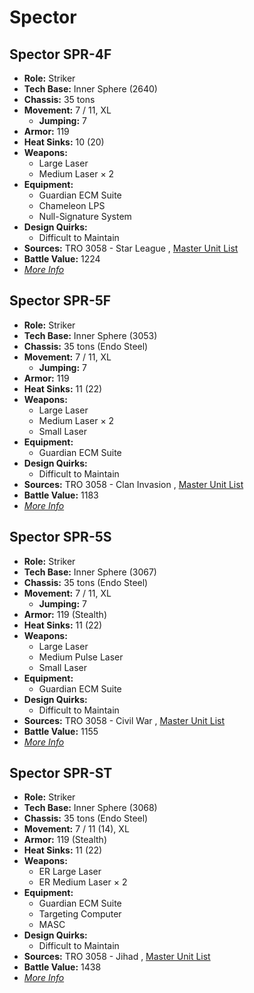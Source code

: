 # Spector 

## Spector SPR-4F 

- **Role:** Striker 
- **Tech Base:** Inner Sphere (2640) 
- **Chassis:** 35 tons 
- **Movement:** 7 / 11, XL 
  - **Jumping:** 7 
- **Armor:** 119 
- **Heat Sinks:** 10 (20) 
- **Weapons:** 
  - Large Laser 
  - Medium Laser × 2 
- **Equipment:** 
  - Guardian ECM Suite 
  - Chameleon LPS 
  - Null-Signature System 
- **Design Quirks:** 
  - Difficult to Maintain 
- **Sources:** TRO 3058 - Star League , [Master Unit List](http://masterunitlist.info/Unit/Details/3002/spector-spr-4f) 
- **Battle Value:** 1224 
- [*More Info*](spector/spector_spr-4f.md) 

## Spector SPR-5F 

- **Role:** Striker 
- **Tech Base:** Inner Sphere (3053) 
- **Chassis:** 35 tons (Endo Steel) 
- **Movement:** 7 / 11, XL 
  - **Jumping:** 7 
- **Armor:** 119 
- **Heat Sinks:** 11 (22) 
- **Weapons:** 
  - Large Laser 
  - Medium Laser × 2 
  - Small Laser 
- **Equipment:** 
  - Guardian ECM Suite 
- **Design Quirks:** 
  - Difficult to Maintain 
- **Sources:** TRO 3058 - Clan Invasion , [Master Unit List](http://masterunitlist.info/Unit/Details/3003/spector-spr-5f) 
- **Battle Value:** 1183 
- [*More Info*](spector/spector_spr-5f.md) 

## Spector SPR-5S 

- **Role:** Striker 
- **Tech Base:** Inner Sphere (3067) 
- **Chassis:** 35 tons (Endo Steel) 
- **Movement:** 7 / 11, XL 
  - **Jumping:** 7 
- **Armor:** 119 (Stealth) 
- **Heat Sinks:** 11 (22) 
- **Weapons:** 
  - Large Laser 
  - Medium Pulse Laser 
  - Small Laser 
- **Equipment:** 
  - Guardian ECM Suite 
- **Design Quirks:** 
  - Difficult to Maintain 
- **Sources:** TRO 3058 - Civil War , [Master Unit List](http://masterunitlist.info/Unit/Details/3004/spector-spr-5s) 
- **Battle Value:** 1155 
- [*More Info*](spector/spector_spr-5s.md) 

## Spector SPR-ST 

- **Role:** Striker 
- **Tech Base:** Inner Sphere (3068) 
- **Chassis:** 35 tons (Endo Steel) 
- **Movement:** 7 / 11 (14), XL 
- **Armor:** 119 (Stealth) 
- **Heat Sinks:** 11 (22) 
- **Weapons:** 
  - ER Large Laser 
  - ER Medium Laser × 2 
- **Equipment:** 
  - Guardian ECM Suite 
  - Targeting Computer 
  - MASC 
- **Design Quirks:** 
  - Difficult to Maintain 
- **Sources:** TRO 3058 - Jihad , [Master Unit List](http://masterunitlist.info/Unit/Details/3005/spector-spr-st) 
- **Battle Value:** 1438 
- [*More Info*](spector/spector_spr-st.md) 

